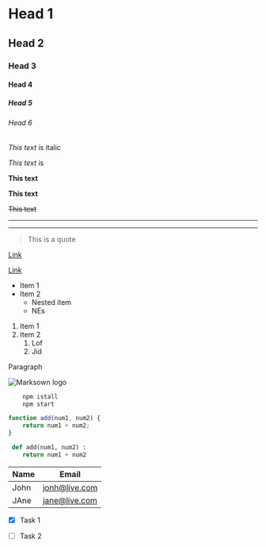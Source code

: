 # Head 1
## Head 2
### Head 3
#### Head 4
##### Head 5
###### Head 6
<!-- Italics -->
*This text* is italic

_This text_ is

**This text** 

__This text__

~~This text~~

<!-- Horizontal rules -->

---
___

<!-- Blockquote -->
> This is a quote

<!-- Links -->
[Link](http://www.google.com)

[Link](http://www.google.com "Travesy")

<!-- Ul -->
* Item 1
* Item 2
  * Nested item
  * NEs

<!-- OL -->
1. Item 1
2. Item 2
   1. Lof
   2. Jid

<!-- Inline code block -->
<p>Paragraph</p>

<!-- Images -->
![Marksown logo](https://markdown-here.com/img/icon256.png)

<!-- Github MArkdown -->

<!-- Code blocks -->
```bash
    npm istall
    npm start
```

```javascript
function add(num1, num2) {
    return num1 + num2;
}
```
```python
 def add(num1, num2) :
    return num1 + num2
```

<!-- Tables-->

| Name  | Email |
|-------|-------|
|John   |jonh@live.com |
|JAne   |jane@live.com |

<!-- Task list -->
* [x] Task 1
* [ ] Task 2


